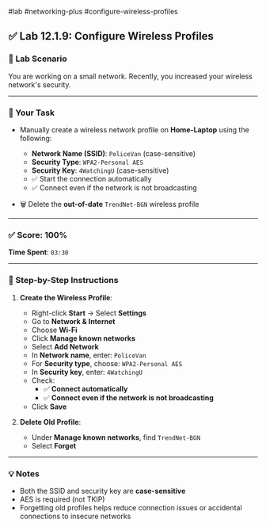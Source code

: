 #lab #networking-plus #configure-wireless-profiles

## ✅ Lab 12.1.9: Configure Wireless Profiles

### 🧪 Lab Scenario
You are working on a small network. Recently, you increased your wireless network's security.

---

### 🎯 Your Task

- Manually create a wireless network profile on **Home-Laptop** using the following:
  - **Network Name (SSID)**: `PoliceVan` (case-sensitive)
  - **Security Type**: `WPA2-Personal AES`
  - **Security Key**: `4WatchingU` (case-sensitive)
  - ✅ Start the connection automatically
  - ✅ Connect even if the network is not broadcasting

- 🗑️ Delete the **out-of-date** `TrendNet-BGN` wireless profile

---

### ✅ Score: 100%
**Time Spent**: `03:30`

---

### 🔧 Step-by-Step Instructions

1. **Create the Wireless Profile**:
   - Right-click **Start** → Select **Settings**
   - Go to **Network & Internet**
   - Choose **Wi-Fi**
   - Click **Manage known networks**
   - Select **Add Network**
   - In **Network name**, enter: `PoliceVan`
   - For **Security type**, choose: `WPA2-Personal AES`
   - In **Security key**, enter: `4WatchingU`
   - Check:
     - ✅ **Connect automatically**
     - ✅ **Connect even if the network is not broadcasting**
   - Click **Save**

2. **Delete Old Profile**:
   - Under **Manage known networks**, find `TrendNet-BGN`
   - Select **Forget**

---

### 💡 Notes

- Both the SSID and security key are **case-sensitive**
- AES is required (not TKIP)
- Forgetting old profiles helps reduce connection issues or accidental connections to insecure networks
